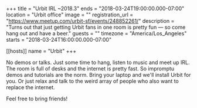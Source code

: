 +++
title = "Urbit IRL ~2018.3"
ends = "2018-03-24T19:00:00.000-07:00"
location = "Urbit office"
image = ""
registration_url = "https://www.meetup.com/urbit-sf/events/248852261/"
description = "Turns out that just getting Urbit fans in one room is pretty fun — so come hang out and have a beer."
guests = ""
timezone = "America/Los_Angeles"
starts = "2018-03-24T16:00:00.000-07:00"

[[hosts]]
name = "Urbit"
+++

No demos or talks. Just some time to hang, listen to music and meet up IRL. The room is full of desks and the internet is pretty fast. So impromptu demos and tutorials are the norm. Bring your laptop and we'll install Urbit for you. Or just relax and talk to the weird array of people who also want to replace the internet.

Feel free to bring friends!
